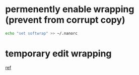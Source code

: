 ---
---


# permenently enable wrapping (prevent from corrupt copy)
```bash
echo "set softwrap" >> ~/.nanorc
```

# temporary edit wrapping
[ref](https://unix.stackexchange.com/questions/122795/long-line-wrapping-in-nano)